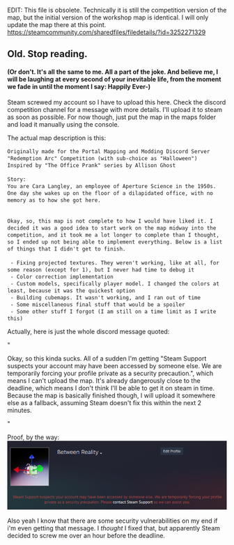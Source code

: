 EDIT: This file is obsolete. Technically it is still the competition version of the map, but the initial version of the workshop map is identical. I will only update the map there at this point.
https://steamcommunity.com/sharedfiles/filedetails/?id=3252271329


## Old. Stop reading.
#### (Or don't. It's all the same to me. All a part of the joke. And believe me, I will be laughing at every second of your inevitable life, from the moment we fade in until the moment I say: Happily Ever-)

Steam screwed my account so I have to upload this here. Check the discord competition channel for a message with more details. I'll upload it to steam as soon as possible. For now though, just put the map in the maps folder and load it manually using the console.

The actual map description is this:

```
Originally made for the Portal Mapping and Modding Discord Server "Redemption Arc" Competition (with sub-choice as "Halloween")
Inspired by "The Office Prank" series by Allison Ghost

Story: 
You are Cara Langley, an employee of Aperture Science in the 1950s. One day she wakes up on the floor of a dilapidated office, with no memory as to how she got here.


Okay, so, this map is not complete to how I would have liked it. I decided it was a good idea to start work on the map midway into the competition, and it took me a lot longer to complete than I thought, so I ended up not being able to implement everything. Below is a list of things that I didn't get to finish.
 
 - Fixing projected textures. They weren't working, like at all, for some reason (except for 1), but I never had time to debug it
 - Color correction implementation
 - Custom models, specifically player model. I changed the colors at least, because it was the quickest option
 - Building cubemaps. It wasn't working, and I ran out of time
 - Some miscellaneous final stuff that would be a spoiler
 - Some other stuff I forgot (I am still on a time limit as I write this)
```




Actually, here is just the whole discord message quoted:

"

Okay, so this kinda sucks. All of a sudden I'm getting "Steam Support suspects your account may have been accessed by someone else. We are temporarily forcing your profile private as a security precaution.", which means I can't upload the map. It's already dangerously close to the deadline, which means I don't think I'll be able to get it on steam in time. Because the map is basically finished though, I will upload it somewhere else as a fallback, assuming Steam doesn't fix this within the next 2 minutes.

"

Proof, by the way:
![Proof](proof.png)

Also yeah I know that there are some security vulnerabilities on my end if i'm even getting that message. I *thought* I fixed that, but apparently Steam decided to screw me over an hour before the deadline.
